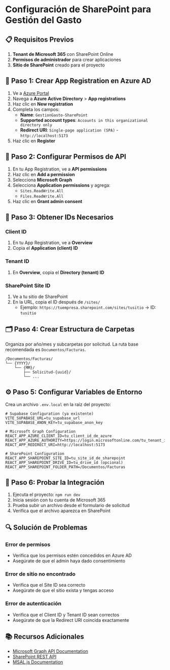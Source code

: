 # Configuración de SharePoint para Gestión del Gasto

## 📋 Requisitos Previos

1. **Tenant de Microsoft 365** con SharePoint Online
2. **Permisos de administrador** para crear aplicaciones
3. **Sitio de SharePoint** creado para el proyecto

## 🔧 Paso 1: Crear App Registration en Azure AD

1. Ve a [Azure Portal](https://portal.azure.com)
2. Navega a **Azure Active Directory** > **App registrations**
3. Haz clic en **New registration**
4. Completa los campos:
   - **Name**: `GestionGasto-SharePoint`
   - **Supported account types**: `Accounts in this organizational directory only`
   - **Redirect URI**: `Single-page application (SPA)` - `http://localhost:5173`
5. Haz clic en **Register**

## 🔑 Paso 2: Configurar Permisos de API

1. En tu App Registration, ve a **API permissions**
2. Haz clic en **Add a permission**
3. Selecciona **Microsoft Graph**
4. Selecciona **Application permissions** y agrega:
   - `Sites.ReadWrite.All`
   - `Files.ReadWrite.All`
5. Haz clic en **Grant admin consent**

## 📝 Paso 3: Obtener IDs Necesarios

### Client ID
1. En tu App Registration, ve a **Overview**
2. Copia el **Application (client) ID**

### Tenant ID
1. En **Overview**, copia el **Directory (tenant) ID**

### SharePoint Site ID
1. Ve a tu sitio de SharePoint
2. En la URL, copia el ID después de `/sites/`
   - Ejemplo: `https://tuempresa.sharepoint.com/sites/tusitio` → ID: `tusitio`

## 🗂️ Paso 4: Crear Estructura de Carpetas

Organiza por año/mes y subcarpetas por solicitud. La ruta base recomendada es `Documentos/Facturas`.

```
/Documentos/Facturas/
└── {YYYY}/
    └── {MM}/
        ├── Solicitud-{uuid}/
        └── ...
```

## ⚙️ Paso 5: Configurar Variables de Entorno

Crea un archivo `.env.local` en la raíz del proyecto:

```env
# Supabase Configuration (ya existente)
VITE_SUPABASE_URL=tu_supabase_url
VITE_SUPABASE_ANON_KEY=tu_supabase_anon_key

# Microsoft Graph Configuration
REACT_APP_AZURE_CLIENT_ID=tu_client_id_de_azure
REACT_APP_AZURE_AUTHORITY=https://login.microsoftonline.com/tu_tenant_id
REACT_APP_REDIRECT_URI=http://localhost:5173

# SharePoint Configuration
REACT_APP_SHAREPOINT_SITE_ID=tu_site_id_de_sharepoint
REACT_APP_SHAREPOINT_DRIVE_ID=tu_drive_id (opcional)
REACT_APP_SHAREPOINT_FOLDER_PATH=/Documentos/Facturas
```

## 🚀 Paso 6: Probar la Integración

1. Ejecuta el proyecto: `npm run dev`
2. Inicia sesión con tu cuenta de Microsoft 365
3. Prueba subir un archivo desde el formulario de solicitud
4. Verifica que el archivo aparezca en SharePoint

## 🔍 Solución de Problemas

### Error de permisos
- Verifica que los permisos estén concedidos en Azure AD
- Asegúrate de que el admin haya dado consentimiento

### Error de sitio no encontrado
- Verifica que el Site ID sea correcto
- Asegúrate de que el sitio exista y tengas acceso

### Error de autenticación
- Verifica que el Client ID y Tenant ID sean correctos
- Asegúrate de que la Redirect URI coincida exactamente

## 📚 Recursos Adicionales

- [Microsoft Graph API Documentation](https://docs.microsoft.com/en-us/graph/)
- [SharePoint REST API](https://docs.microsoft.com/en-us/sharepoint/dev/sp-add-ins/get-to-know-the-sharepoint-rest-service)
- [MSAL.js Documentation](https://docs.microsoft.com/en-us/azure/active-directory/develop/msal-overview)
